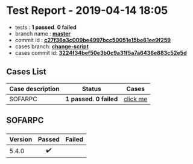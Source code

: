 # Test Report - 2019-04-14 18:05

- tests  : **1 passed**. **0 failed**
- branch name : **[master](https://github.com/apache/incubator-skywalking/tree/master)**
- commit id : **[c27f36a3c009be4997bcc50051e15be61ee9f259](https://github.com/apache/incubator-skywalking/commit/c27f36a3c009be4997bcc50051e15be61ee9f259)**
- cases branch: **[change-script](https://github.com/SkywalkingTest/skywalking-autotest-scenarios/tree/change-script)**
- cases commit id: **[3224f34bef50e3b0c9a31f5a7a6436e883c52e5d](https://github.com/SkywalkingTest/skywalking-autotest-scenarios/commit/3224f34bef50e3b0c9a31f5a7a6436e883c52e5d)**

## Cases List

| Case description | Status | Cases|
|:-----|:-----:|:-----:|
|SOFARPC| **1 passed. 0 failed**| [click me](#sofarpc) |

## SOFARPC

### 
|  Version     | Passed | Failed|
|:------------- |:-------:|:-----:|
| 5.4.0  | :heavy_check_mark:||

